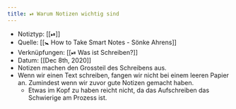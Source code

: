 ```yaml
---
title: ⏯ Warum Notizen wichtig sind
---
```


- Notiztyp: [[⏯]]
- Quelle: [[🚼 How to Take Smart Notes - Sönke Ahrens]]
- Verknüpfungen: [[⏯ Was ist Schreiben?]]
- Datum: [[Dec 8th, 2020]]
- Notizen machen den Grossteil des Schreibens aus.
- Wenn wir einen Text schreiben, fangen wir nicht bei einem leeren Papier an. Zumindest wenn wir zuvor gute Notizen gemacht haben.
	- Etwas im Kopf zu haben reicht nicht, da das Aufschreiben das Schwierige am Prozess ist.